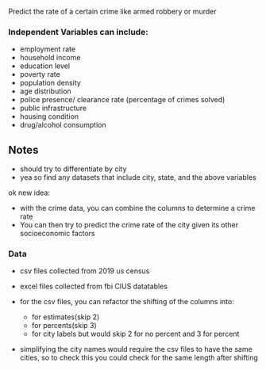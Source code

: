 Predict the rate of a certain crime like armed robbery or murder
### Independent Variables can include:
- employment rate
- household income
- education level
- poverty rate
- population density
- age distribution
- police presence/ clearance rate (percentage of crimes solved)
- public infrastructure
- housing condition
- drug/alcohol consumption
## Notes
- should try to differentiate by city
- yea so find any datasets that include city, state, and the above variables

ok new idea: 
- with the crime data, you can combine the columns to determine a crime rate
- You can then try to predict the crime rate of the city given its other socioeconomic factors
### Data

- csv files collected from 2019 us census
- excel files collected from fbi CIUS datatables

- for the csv files, you can refactor the shifting of the columns into:
  - for estimates(skip 2)
  - for percents(skip 3)
  - for city labels but would skip 2 for no percent and 3 for percent

- simplifying the city names would require the csv files to have the same cities, so to check this you could check for the same length after shifting